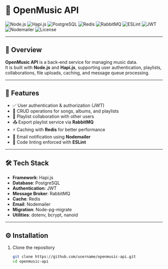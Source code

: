# 🎵 OpenMusic API  

![Node.js](https://img.shields.io/badge/Node.js-339933?style=for-the-badge&logo=node.js&logoColor=white)
![Hapi.js](https://img.shields.io/badge/Hapi.js-FF6C37?style=for-the-badge&logo=hapi.js&logoColor=white)
![PostgreSQL](https://img.shields.io/badge/PostgreSQL-316192?style=for-the-badge&logo=postgresql&logoColor=white)
![Redis](https://img.shields.io/badge/Redis-DC382D?style=for-the-badge&logo=redis&logoColor=white)
![RabbitMQ](https://img.shields.io/badge/RabbitMQ-FF6600?style=for-the-badge&logo=rabbitmq&logoColor=white)
![ESLint](https://img.shields.io/badge/ESLint-4B32C3?style=for-the-badge&logo=eslint&logoColor=white)
![JWT](https://img.shields.io/badge/JWT-000000?style=for-the-badge&logo=jsonwebtokens&logoColor=white)
![Nodemailer](https://img.shields.io/badge/Nodemailer-339933?style=for-the-badge&logo=gmail&logoColor=white)
![License](https://img.shields.io/badge/License-ISC-blue?style=for-the-badge)

---

## 📖 Overview  
**OpenMusic API** is a back-end service for managing music data.  
It is built with **Node.js** and **Hapi.js**, supporting user authentication, playlists, collaborations, file uploads, caching, and message queue processing.

---

## 🚀 Features  
- ✅ User authentication & authorization (JWT)  
- 🎵 CRUD operations for songs, albums, and playlists  
- 👥 Playlist collaboration with other users  
- 📤 Export playlist service via **RabbitMQ**  
- ⚡ Caching with **Redis** for better performance  
- 📧 Email notification using **Nodemailer**  
- 🧹 Code linting enforced with **ESLint**  

---

## 🛠 Tech Stack  
- **Framework**: Hapi.js  
- **Database**: PostgreSQL  
- **Authentication**: JWT  
- **Message Broker**: RabbitMQ  
- **Cache**: Redis  
- **Email**: Nodemailer  
- **Migration**: Node-pg-migrate  
- **Utilities**: dotenv, bcrypt, nanoid  

---
## ⚙️ Installation  

1. Clone the repository  
   ```bash
   git clone https://github.com/username/openmusic-api.git
   cd openmusic-api
